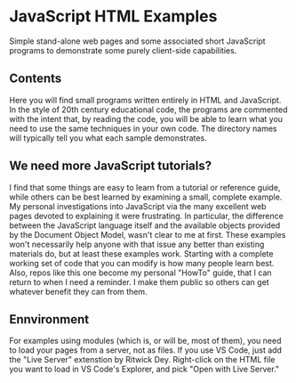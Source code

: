 # JavaScript HTML Examples
 
Simple stand-alone web pages and some associated short JavaScript programs to demonstrate some purely client-side capabilities.

## Contents

Here you will find small programs written entirely in HTML and JavaScript. In the style of 20th century educational code, the programs are commented with the intent that, by reading the code, you will be able to learn what you need to use the same techniques in your own code. The directory names will typically tell you what each sample demonstrates.

## We need more JavaScript tutorials?

I find that some things are easy to learn from a tutorial or reference guide, while others can be best learned by examining a small, complete example. My personal investigations into JavaScript via the many excellent web pages devoted to explaining it were frustrating. In particular, the difference between the JavaScript language itself and the available objects provided by the Document Object Model, wasn't clear to me at first. These examples won't necessarily help anyone with that issue any better than existing materials do, but at least these examples work. Starting with a complete working set of code that you can modify is how many people learn best. Also, repos like this one become my personal "HowTo" guide, that I can return to when I need a reminder. I make them public so others can get whatever benefit they can from them.

## Ennvironment

For examples using modules (which is, or will be, most of them), you need to load your pages from a server, not as files. If you use VS Code, just add the "Live Server" extenstion
by Ritwick Dey. Right-click on the HTML file you want to load in VS Code's Explorer, and pick "Open with Live Server."
